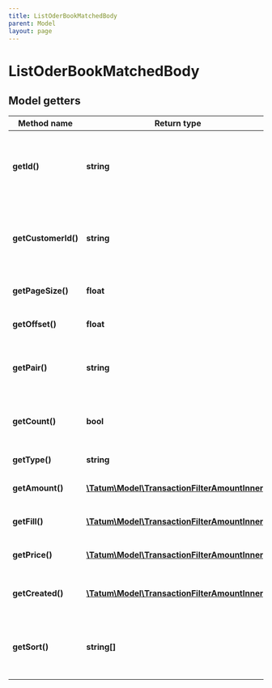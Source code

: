 ```yaml
---
title: ListOderBookMatchedBody
parent: Model
layout: page
---
```


# ListOderBookMatchedBody

## Model getters

Method name | Return type | Description | Notes
------------ | ------------- | ------------- | -------------
**getId()** | **string** | Account ID. If present, list matched FUTURE_BUY/FUTURE_SELL orders trades for that account. <br>Example: `5e68c66581f2ee32bc354087` | [optional]
**getCustomerId()** | **string** | Customer ID. If present, list matched FUTURE_BUY/FUTURE_SELL orders trades for that customer. <br>Example: `5e68c66581f2ee32bc354087` | [optional]
**getPageSize()** | **float** | Max number of items per page is 50. <br>Example: `10` |
**getOffset()** | **float** | Offset to obtain next page of the data. <br>Example: `0` | [optional]
**getPair()** | **string** | Trade pair. If present, list matched FUTURE_BUY/FUTURE_SELL orders trades for that pair. <br>Example: `BTC/EUR` | [optional]
**getCount()** | **bool** | Get the total trade pair count based on the filter. Either count or pageSize is accepted. <br>Example: `true` | [optional]
**getType()** | **string** | Trade type. <br>Example: `FUTURE_SELL` | [optional]
**getAmount()** | [**\Tatum\Model\TransactionFilterAmountInner[]**](../TransactionFilterAmountInner) | Amount of the trade. AND is used between filter options. <br>Example: `null` | [optional]
**getFill()** | [**\Tatum\Model\TransactionFilterAmountInner[]**](../TransactionFilterAmountInner) | Fill of the trade. AND is used between filter options. <br>Example: `null` | [optional]
**getPrice()** | [**\Tatum\Model\TransactionFilterAmountInner[]**](../TransactionFilterAmountInner) | Price of the trade. AND is used between filter options. <br>Example: `null` | [optional]
**getCreated()** | [**\Tatum\Model\TransactionFilterAmountInner[]**](../TransactionFilterAmountInner) | Created date of the trade. AND is used between filter options. <br>Example: `null` | [optional]
**getSort()** | **string[]** | Sorts the result by selected property. The priority of the items is determined by order of the sort properties in array. <br>Example: `null` | [optional]

